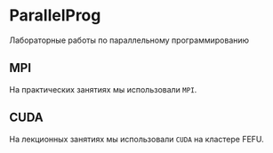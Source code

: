 # ParallelProg

Лабораторные работы по параллельному программированию

## MPI

На практических занятиях мы использовали `MPI`.

## CUDA

На лекционных занятиях мы использовали `CUDA` на кластере FEFU.
